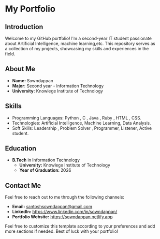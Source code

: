 # My Portfolio

## Introduction
Welcome to my GitHub portfolio! I'm a second-year IT student passionate about Artificial Intelligence, machine learning,etc. This repository serves as a collection of my projects, showcasing my skills and experiences in the field.

## About Me
- **Name:** Sowndappan
- **Major:** Second year - Information Technology
- **University:** Knowlege Institute of Technology

## Skills
- Programming Languages: Python , C , Java , Ruby , HTML , CSS.
- Technologies: Artificial Intelligence, Machine Learning, Data Analysis.
- Soft Skills: Leadership , Problem Solver , Programmer, Listener, Active student.

## Education
- **B.Tech** in Information Technology
  - **University:** Knowlege Institute of Technology
  - **Year of Graduation:** 2026

## Contact Me
Feel free to reach out to me through the following channels:
- **Email:** santoshsowndappan@gmail.com
- **LinkedIn:** https://www.linkedin.com/in/sowndappan/
- **Portfolio Website:** https://sowndappan.netlify.app
  
Feel free to customize this template according to your preferences and add more sections if needed. Best of luck with your portfolio!
